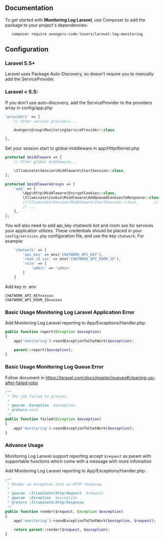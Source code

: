 ## Documentation

To get started with **Monitoring Log Laravel**, use Composer to add the package to your project's dependencies:

```bash
   composer require avengers-code-lovers/laravel-log-monitoring
```

## Configuration

### Laravel 5.5+

Laravel uses Package Auto-Discovery, so doesn't require you to manually add the ServiceProvider.

### Laravel < 5.5:

If you don't use auto-discovery, add the ServiceProvider to the providers array in config/app.php

```php
'providers' => [
    // Other service providers...

    AvengersGroup\MonitoringServiceProvider::class

],
```

Set your session start to global middleware in app/Http/Kernel.php
```php
protected $middleware => [
    // Other global middleware...

    \Illuminate\Session\Middleware\StartSession::class,
];

protected $middlewareGroups => [
    'web' => [
        \App\Http\Middleware\EncryptCookies::class,
        \Illuminate\Cookie\Middleware\AddQueuedCookiesToResponse::class,
        //\Illuminate\Session\Middleware\StartSession::class,       // Comment this
        // ...
    ],
];
```

You will also need to add api_key chatwork bot and room sos for services your application utilizes. These credentials should be placed in your `config/services.php` configuration file, and use the key `chatwork`. For example:

```php
    'chatwork' => [
        'api_key' => env('CHATWORK_API_KEY'),
        'room_id_sos' => env('CHATWORK_API_ROOM_ID'),
        'role' => [
            'admin' => 'admin'
        ]
    ]
```
Add key in .env 

```
CHATWORK_API_KEY=xxxxx
CHATWORK_API_ROOM_ID=xxxxx
```

### Basic Usage Monitoring Log Laravel Application Error


Add Monitoring Log Laravel reporting to App/Exceptions/Handler.php:

```php
public function report(Exception $exception)
{
    app('monitoring')->sendExceptionToChatWork($exception);

    parent::report($exception);
}
```

### Basic Usage Monitoring Log Queue Error
Follow document in https://laravel.com/docs/master/queues#cleaning-up-after-failed-jobs

```php
/**
 * The job failed to process.
 *
 * @param  Exception  $exception
 * @return void
 */
public function failed(Exception $exception)
{
    app('monitoring')->sendExceptionToChatWork($exception);
}
```

### Advance Usage

Monitoring Log Laravel support reporting accept `$request` as param with supportable functions which come with a message with more infomation

Add Monitoring Log Laravel reporting to App/Exceptions/Handler.php:

```php
/**
 * Render an exception into an HTTP response.
 *
 * @param  \Illuminate\Http\Request  $request
 * @param  \Exception  $exception
 * @return \Illuminate\Http\Response
 */
public function render($request, Exception $exception)
{
    app('monitoring')->sendExceptionToChatWork($exception, $request);

    return parent::render($request, $exception);
}
```